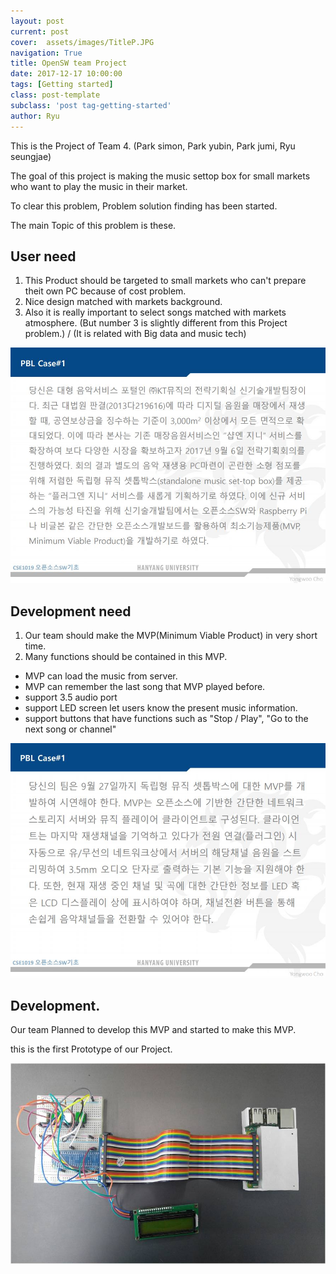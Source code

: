 ```yaml
---
layout: post
current: post
cover:  assets/images/TitleP.JPG
navigation: True
title: OpenSW team Project
date: 2017-12-17 10:00:00
tags: [Getting started]
class: post-template
subclass: 'post tag-getting-started'
author: Ryu
---
```


This is the Project of Team 4. (Park simon, Park yubin, Park jumi, Ryu seungjae)

The goal of this project is making the music settop box for small markets who want to play the music in their market.

To clear this problem, Problem solution finding has been started.

The main Topic of this problem is these.

## User need

1. This Product should be targeted to small markets who can't prepare theit own PC because of cost problem.
2. Nice design matched with markets background.
3. Also it is really important to select songs matched with markets atmosphere.
(But number 3 is slightly different from this Project problem.) / (It is related with Big data and music tech)

![Problem](../assets/images/Problem.JPG)

## Development need

1. Our team should make the MVP(Minimum Viable Product) in very short time.
2. Many functions should be contained in this MVP.
- MVP can load the music from server.
- MVP can remember the last song that MVP played before.
- support 3.5 audio port
- support LED screen let users know the present music information.
- support buttons that have functions such as "Stop / Play", "Go to the next song or channel"

![Problem2](../assets/images/Problem2.JPG)


## Development.

Our team Planned to develop this MVP and started to make this MVP.

this is the first Prototype of our Project.

![F_Proto](../assets/images/F_Proto.jpg)

